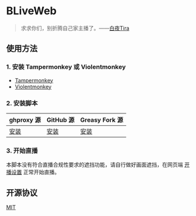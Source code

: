 # BLiveWeb

> 求求你们，别折腾自己家主播了。——[白夜Tira](https://t.bilibili.com/847139701670281225)

## 使用方法

### 1. 安装 Tampermonkey 或 Violentmonkey

- [Tampermonkey](https://www.tampermonkey.net/)
- [Violentmonkey](https://violentmonkey.github.io/)

### 2. 安装脚本

| ghproxy 源                                                                                                             | GitHub 源                                                                                   | Greasy Fork 源                                                                                                                                                                 |
| ---------------------------------------------------------------------------------------------------------------------- | ------------------------------------------------------------------------------------------- | ------------------------------------------------------------------------------------------------------------------------------------------------------------------------------ |
| [安装](https://mirror.ghproxy.com/https://github.com/ProgramRipper/BLiveWeb/releases/latest/download/bliveweb.user.js) | [安装](https://github.com/ProgramRipper/BLiveWeb/releases/latest/download/bliveweb.user.js) | [安装](https://update.greasyfork.org/scripts/476537/B%20%E7%AB%99%E7%BD%91%E9%A1%B5%E7%AB%AF%E7%9B%B4%E6%92%AD.user.js) |

### 3. 开始直播

本脚本没有符合直播合规性要求的遮挡功能，请自行做好画面遮挡，在网页端 [开播设置](https://link.bilibili.com/p/center/index#/my-room/start-live) 正常开始直播。

## 开源协议

[MIT](LICENSE)
